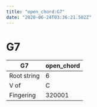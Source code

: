 ```yaml
---
title: "open_chord:G7"
date: "2020-06-24T03:36:21.502Z"
---
```


# G7
G7 | open_chord
--- | ---
Root string | 6
V of | C
Fingering | 320001
